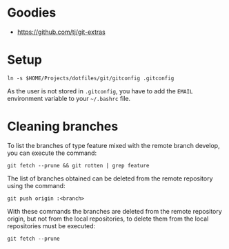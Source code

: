 
# Goodies

* https://github.com/tj/git-extras

# Setup

`ln -s $HOME/Projects/dotfiles/git/gitconfig .gitconfig`

As the user is not stored in `.gitconfig`, you have to add the `EMAIL` environment variable to your
`~/.bashrc` file.

# Cleaning branches

To list the branches of type feature mixed with the remote branch develop, you can execute the
command:

`git fetch --prune && git rotten | grep feature`

The list of branches obtained can be deleted from the remote repository using the command:

`git push origin :<branch>`

With these commands the branches are deleted from the remote repository origin, but not from the
local repositories, to delete them from the local repositories must be executed:

`git fetch --prune`
